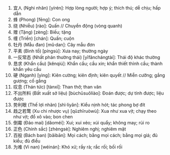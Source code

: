 1. 宜人 (Nghi nhân) [yírén]: Hợp lòng người; hợp ý; thích thú; dễ chịu; hấp dẫn
2. 蜂 (Phong) [fēng]: Con ong
3. 绕 (Nhiễu) [rào]: Quấn // Chuyển động (vòng quanh)
4. 赠 (Tặng) [zèng]: Biếu; tặng
5. 缠 (Triền) [chán]: Quấn; cuộn
6. 牡丹 (Mẫu đan) [mǔ·dan]: Cây mẫu đơn
7. 平素 (Bình tố) [píngsù]: Xưa nay; thường ngày
8. 一反常态 (Nhất phản thường thái) [yīfǎnchángtài]: Thái độ khác thường
9. 恳求 (Khẩn cầu) [kěnqiú]: Khẩn cầu; cầu xin; khẩn thiết thỉnh cầu; thành khẩn yêu cầu
10. 硬 (Ngạnh) [yìng]: Kiên cường; kiên định; kiên quyết // Miễn cưỡng; gắng gượng; cố gắng
11. 叹息 (Thán tức) [tànxī]: Than thở; than vãn
12. 不出所料 (Bất xuất sở liệu) [bùchūsuǒliào]: Đoán được; dự tính được; liệu được
13. 势利眼 (Thế lợi nhãn) [shì·liyǎn]: Kiểu nịnh hót; tác phong bợ đít
14. 趋之若鹜 (Xu chi nhược vụ) [qūzhīruòwù]: Xua như xua vịt; chạy theo như vịt; đổ xô vào; bon chen
15. 倒霉 (Đảo mai) [dǎoméi]: Xui; xui xẻo; xúi quẩy; không may; rủi ro
16. 正色 (Chính sắc) [zhèngsè]: Nghiêm nghị; nghiêm mặt
17. 百般 (Bách ban) [bǎibān]: Mọi cách; bằng mọi cách; bằng mọi giá; đủ kiểu; đủ điều
18. 为难 (Vi nan) [wéinán]: Khó xử; rầy rà; rắc rối; bối rối